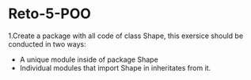 # Reto-5-POO


1.Create a package with all code of class Shape, this exersice should be conducted in two ways:
* A unique module inside of package Shape
* Individual modules that import Shape in inheritates from it.
